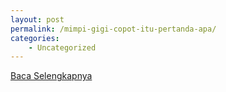 ```yaml
---
layout: post
permalink: /mimpi-gigi-copot-itu-pertanda-apa/
categories:
    - Uncategorized
---
```


[Baca Selengkapnya](/03)